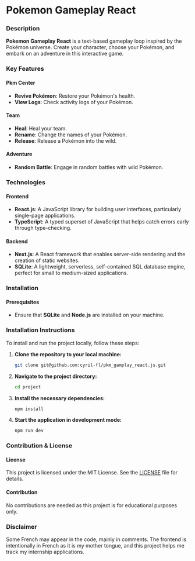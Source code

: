 # Pokemon Gameplay React

[//]: # (![Screenshot of Application Form]&#40;./public/assets/webp/screenshoot.webp&#41;)


### Description

**Pokemon Gameplay React** is a text-based gameplay loop inspired by the Pokémon universe. Create your character, choose your Pokémon, and embark on an adventure in this interactive game.

### Key Features

#### Pkm Center
- **Revive Pokémon**: Restore your Pokémon's health.
- **View Logs**: Check activity logs of your Pokémon.

#### Team
- **Heal**: Heal your team.
- **Rename**: Change the names of your Pokémon.
- **Release**: Release a Pokémon into the wild.

#### Adventure
- **Random Battle**: Engage in random battles with wild Pokémon.

### Technologies
#### Frontend
- **React.js**: A JavaScript library for building user interfaces, particularly single-page applications.
- **TypeScript**: A typed superset of JavaScript that helps catch errors early through type-checking.
#### Backend
- **Next.js**: A React framework that enables server-side rendering and the creation of static websites.
- **SQLite**: A lightweight, serverless, self-contained SQL database engine, perfect for small to medium-sized applications.

### Installation
#### Prerequisites
- Ensure that **SQLite** and **Node.js** are installed on your machine.

### Installation Instructions
To install and run the project locally, follow these steps:

1. **Clone the repository to your local machine:**
   ```sh
   git clone git@github.com:cyril-fl/pkm_gamplay_react.js.git
   ```

2. **Navigate to the project directory:**
   ```sh
   cd project
   ```

3. **Install the necessary dependencies:**
   ```sh
   npm install
   ```

4. **Start the application in development mode:**
   ```sh
   npm run dev
   ```

### Contribution & License
#### License
This project is licensed under the MIT License. See the [LICENSE](./LICENSE) file for details.
#### Contribution
No contributions are needed as this project is for educational purposes only.

### Disclaimer
Some French may appear in the code, mainly in comments. The frontend is intentionally in French as it is my mother tongue, and this project helps me track my internship applications.
